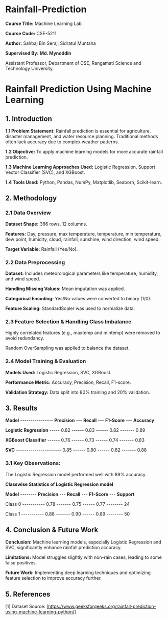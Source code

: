 # Rainfall-Prediction
**Course Title:** Machine Learning Lab 

**Course Code:** CSE-5211

**Author:** Sahbaj Bin Seraj, Sidratul Muntaha

**Supervised By:**  **Md. Mynoddin**

Assistant Professor, Department of CSE, Rangamati Science and Technology University.
# Rainfall Prediction Using Machine Learning
## 1. Introduction

**1.1 Problem Statement:** Rainfall prediction is essential for agriculture, disaster management, and water resource planning. Traditional methods often lack accuracy due to complex weather patterns.

**1.2 Objective:** To apply machine learning models for more accurate rainfall prediction.

**1.3 Machine Learning Approaches Used:** Logistic Regression, Support Vector Classifier (SVC), and XGBoost.

**1.4 Tools Used:** Python, Pandas, NumPy, Matplotlib, Seaborn, Scikit-learn.

## 2. Methodology

### 2.1 Data Overview
**Dataset Shape:** 366 rows, 12 columns.

**Features:** Day, pressure, max temperature, temperature, min temperature, dew point, humidity, cloud, rainfall, sunshine, wind direction, wind speed.

**Target Variable:** Rainfall (Yes/No).

### 2.2 Data Preprocessing

**Dataset:** Includes meteorological parameters like temperature, humidity, and wind speed.

**Handling Missing Values:** Mean imputation was applied.

**Categorical Encoding:** Yes/No values were converted to binary (1/0).

**Feature Scaling:** StandardScaler was used to normalize data.

### 2.3 Feature Selection & Handling Class Imbalance

Highly correlated features (e.g., maxtemp and mintemp) were removed to avoid redundancy.

Random OverSampling was applied to balance the dataset.

### 2.4 Model Training & Evaluation

**Models Used:** Logistic Regression, SVC, XGBoost.

**Performance Metric:** Accuracy, Precision, Recall, F1-score.

**Validation Strategy:** Data split into 80% training and 20% validation.

## 3. Results

**Model** ---------------- **Precision** --- **Recall** --- **F1-Score** --- **Accuracy**

**Logistic Regression** ----- 0.82 ------ 0.83 ------ 0.82 ------- 0.89

**XGBoost Classifier** ------ 0.76 ------ 0.73 ------ 0.74 ------- 0.83

**SVC**	---------------------- 0.85 ------ 0.80 ------ 0.82 ------- 0.88

### 3.1 Key Observations:

The Logistic Regression model performed well with 89% accuracy.

**Classwise Statistics of Logistic Regression model**

**Model** -------- **Precision** --- **Recall** ---	**F1-Score** --- **Support**

Class 0	 ----------- 0.78	------- 0.75 ------ 0.77 -------- 24

Class 1 ----------- 0.88 ------- 0.90 ------ 0.89 -------- 50

## 4. Conclusion & Future Work

**Conclusion:** Machine learning models, especially Logistic Regression and SVC, significantly enhance rainfall prediction accuracy.

**Limitations:** Model struggles slightly with non-rain cases, leading to some false positives.

**Future Work:** Implementing deep learning techniques and optimizing feature selection to improve accuracy further.

## 5. References
[1] Dataset Source: [https://www.geeksforgeeks.org/rainfall-prediction-using-machine-learning-python/]
